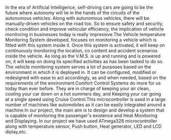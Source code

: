 In the era of Artificial Intelligence, self-driving cars are going to be the future where autonomy will lie in the hands of the circuits of the autonomous vehicles. Along with autonomous vehicles, there will be manually-driven vehicles on the road too. So to ensure safety and security, check condition and improve vehicular efficiency, the implication of vehicle monitoring in businesses today is really impressive.The Vehicle temperature Monitoring System developed, focuses on monitoring a vehicle which is fitted with this system inside it. Once this system is activated, it will keep on continuously monitoring the location, co content and accident scenarios inside the vehicle. As long as the V.M.S. is up and running and is powered on, it will keep on doing its specified activities as has been tasked to do so. The vehicle monitoring system serves a lot of purposes based on the environment in which it is deployed in. It can be configured, modified or redesigned with ease to act accordingly, as and when needed, based on the requirements of the environment.Comfort Control Systems do more for us today than ever before. They are in charge of keeping your air clean, cooling your car down on a hot summers day, and Keeping your car going at a single speed using Cruise Control.This microcontroller is used in a large number of machines like automobiles as it can be easily integrated around a machine.In our project, the main aim is to design and develop a system that is capable of monitoring the passenger's existence and Heat Monitoring and Displaying. In our project we have used ATmega328 microcontroller along with temperature sensor, Push button, Heat generator, LED and LCD diplay,etc.

